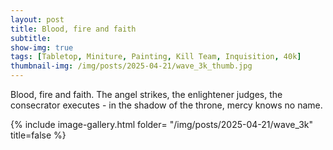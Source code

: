 ```yaml
---
layout: post
title: Blood, fire and faith
subtitle:
show-img: true
tags: [Tabletop, Miniture, Painting, Kill Team, Inquisition, 40k]
thumbnail-img: /img/posts/2025-04-21/wave_3k_thumb.jpg
---
```


Blood, fire and faith. The angel strikes, the enlightener judges, the consecrator executes - in the shadow of the throne, mercy knows no name.

{% include image-gallery.html folder= "/img/posts/2025-04-21/wave_3k" title=false %}
